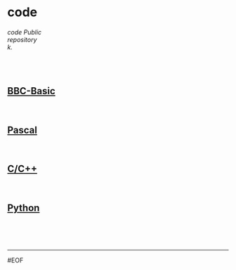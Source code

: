# code
###### code Public<br>repository<br>k.

<br>

## [BBC-Basic](bbc-Basic)

<br>

## [Pascal](pascal)

<br>

## [C/C++](cpp)

<br>

## [Python](python)

<br>
<br>
<br>

---
#EOF